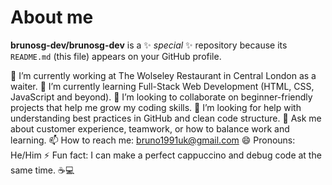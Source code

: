 # About me


**brunosg-dev/brunosg-dev** is a ✨ _special_ ✨ repository because its `README.md` (this file) appears on your GitHub profile.

🔭 I’m currently working at The Wolseley Restaurant in Central London as a waiter.
🌱 I’m currently learning Full-Stack Web Development (HTML, CSS, JavaScript and beyond).
👯 I’m looking to collaborate on beginner-friendly projects that help me grow my coding skills.
🤔 I’m looking for help with understanding best practices in GitHub and clean code structure.
💬 Ask me about customer experience, teamwork, or how to balance work and learning.
📫 How to reach me: bruno1991uk@gmail.com
😄 Pronouns: He/Him
⚡ Fun fact: I can make a perfect cappuccino and debug code at the same time. ☕💻

